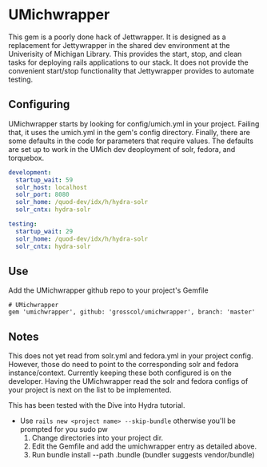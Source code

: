 # UMichwrapper

This gem is a poorly done hack of Jettwrapper.  It is designed as a replacement for Jettywrapper in the shared dev environment at the Univerisity of Michigan Library.  This provides the start, stop, and clean tasks for deploying rails applications to our stack.  It does not provide the convenient start/stop functionality that Jettywrapper provides to automate testing.


## Configuring

UMichwrapper starts by looking for config/umich.yml in your project.  Failing that, it uses the umich.yml in the gem's config directory.  Finally, there are some defaults in the code for parameters that require values.  The defaults are set up to work in the UMich dev deoployment of solr, fedora, and torquebox. 

```yaml
development:
  startup_wait: 59
  solr_host: localhost
  solr_port: 8080
  solr_home: /quod-dev/idx/h/hydra-solr
  solr_cntx: hydra-solr

testing:
  startup_wait: 29
  solr_home: /quod-dev/idx/h/hydra-solr
  solr_cntx: hydra-solr
```

## Use

Add the UMichwrapper github repo to your project's Gemfile

```
# UMichwrapper
gem 'umichwrapper', github: 'grosscol/umichwrapper', branch: 'master'
```


## Notes

This does not yet read from solr.yml and fedora.yml in your project config.  However, those do need to point to the corresponding solr and fedora instance/context.  Currently keeping these both configured is on the developer.  Having the UMichwrapper read the solr and fedora configs of your project is next on the list to be implemented.

This has been tested with the Dive into Hydra tutorial.
  * Use `rails new <project name> --skip-bundle` otherwise you'll be prompted for you sudo pw 
    1. Change directories into your project dir.
    2. Edit the Gemfile and add the umichwrapper entry as detailed above.
    3. Run bundle install --path .bundle (bundler suggests vendor/bundle)

